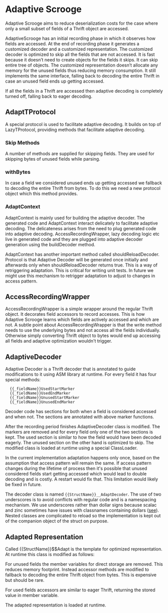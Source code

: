 Adaptive Scrooge
================

Adaptive Scrooge aims to reduce deserialization costs for the case
where only a small subset of fields of a Thrift object are accessed.

AdaptiveScrooge has an initial recording phase in which it observes
how fields are accessed. At the end of recording phase it generates
a customized decoder and a customized representation. The customized
decoder is optimized to skip all the fields that are not accessed.
It is fast because it doesn’t need to create objects for the
fields it skips. It can skip entire tree of objects. The customized
representation doesn’t allocate any memory for the unused fields
thus reducing memory consumption. It still implements the same
interface, falling back to decoding the entire Thrift in case an
unused field ends up getting accessed. 

If all the fields in a Thrift are accessed then adaptive decoding
is completely turned off, falling back to eager decoding.

AdaptTProtocol
--------------

A special protocol is used to facilitate adaptive decoding. It
builds on top of LazyTProtocol, providing methods that facilitate
adaptive decoding.

### Skip Methods
A number of methods are supplied for skipping fields. They are used
for skipping bytes of unused fields while parsing.

### withBytes
In case a field we considered unused ends up getting accessed we
fallback to decoding the entire Thrift from bytes. To do this we
need a new protocol object which this method provides.

### AdaptContext
AdaptContext is mainly used for building the adaptive decoder. The
generated code and AdaptContext interact delicately to facilitate
adaptive decoding. The delicateness arises from the need to plug
generated code into adaptive decoding. AccessRecordingWrapper, lazy
decoding logic etc live in generated code and they are plugged into
adaptive decoder generation using the buildDecoder method.

AdaptContext has another important method called shouldReloadDecoder.
Protocol is that Adaptive Decoder will be generated once initially
and afterwards only when shouldReloadDecoder returns true. This is
a way of retriggering adaptation. This is critical for writing unit
tests.  In future we might use this mechanism to retrigger adaptation
to adjust to changes in access pattern.

AccessRecordingWrapper
----------------------

AccessRecordingWrapper is a simple wrapper around the regular
Thrift object.  It decorates field accessors to record accesses.
This is how Adaptive Scrooge learns which fields are actively
accessed and which are not. A subtle point about AccessRecordingWrapper
is that the write method needs to use the underlying bytes and not
access all the fields individually. Otherwise simply converting
Thrift object to bytes would end up accessing all fields and adaptive
optimization wouldn't trigger.

AdaptiveDecoder
---------------
   
Adaptive Decoder is a Thrift decoder that is annotated to guide
modifications to it using ASM library at runtime. For every field
it has four special methods:

```
  {{_fieldName}}UsedStartMarker
  {{_fieldName}}UsedEndMarker
  {{_fieldName}}UnusedStartMarker
  {{_fieldName}}UnusedEndMarker
```
Decoder code has sections for both when a field is considered
accessed and when not. The sections are annotated with above marker
functions.

After the recording period finishes AdaptiveDecoder class is modified.
The markers are removed and for every field only one of the two
sections is kept. The used section is similar to how the field would
have been decoded eagerly. The unused section on the other hand is
optimized to skip. The modified class is loaded at runtime using a
special ClassLoader.

In the current implementation adaptation happens only once, based on
the assumption that access pattern will remain the same. If access
pattern changes during the lifetime of process then it's possible
that unused considered fields start getting accessed which would lead
to double decoding and is costly. A restart would fix that. This
limitation would likely be fixed in future.

The decoder class is named `{{StructName}}__AdaptDecoder`. The use
of two underscores is to avoid conflicts with regular code and is a
namespacing mechanism. We use underscores rather than dollar signs
because scalac and zinc sometimes have issues with classnames containing
dollars ([see](https://github.com/sbt/zinc/issues/531)). Nested classes
are complicated to reload so the implementation is kept out of the
companion object of the struct on purpose.

Adapted Representation
----------------------

Called {{StructName}}$$Adapt is the template for optimized
representation. At runtime this class is modified as follows:

For unused fields the member variables for direct storage are
removed. This reduces memory footprint. Instead accessor methods
are modified to fallback to decoding the entire Thrift object from
bytes. This is expensive but should be rare.

For used fields accessors are similar to eager Thrift, returning
the stored value in member variable.

The adapted representation is loaded at runtime.


